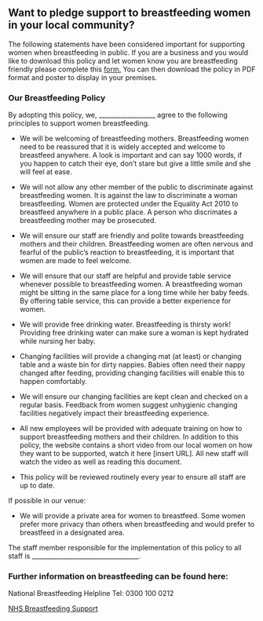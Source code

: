 ## Want to pledge support to breastfeeding women in your local community? 

The following statements have been considered important for supporting women when breastfeeding in public. If you are a business and you would like to download this policy and let women know you are breastfeeding friendly please complete this [form.](https://forms.gle/X2u2upQx652fdqgn7) You can then download the policy in PDF format and poster to display in your premises. 

### Our Breastfeeding Policy
By adopting this policy, we, __________________ agree to the following principles to support women breastfeeding. 

- We will be welcoming of  breastfeeding mothers. 
Breastfeeding women need to be reassured that it is widely accepted and welcome to breastfeed anywhere. A look is important and can say 1000 words, if you happen to catch their eye, don’t stare but give a little smile and she will feel at ease. 

- We will not allow any other member of the public to discriminate against breastfeeding women.
It is against the law to discriminate a woman breastfeeding. Women are protected under the Equality Act 2010 to breastfeed anywhere in a public place. A person who discrimates a breastfeeding mother may be prosecuted.

- We will ensure our staff are friendly and polite towards breastfeeding mothers and their children.
Breastfeeding women are often nervous and fearful of the public’s reaction to breastfeeding, it is important that women are made to feel welcome.  

- We will ensure that our staff are helpful and provide table service whenever possible to breastfeeding women.
A breastfeeding woman might be sitting in the same place for a long time while her baby feeds. By offering table service, this can provide a better experience for women.

- We will provide free drinking water. 
Breastfeeding is thirsty work! Providing free drinking water can make sure a woman is kept hydrated while nursing her baby. 

- Changing facilities will provide a changing mat (at least) or changing table and a waste bin for dirty nappies. 
Babies often need their nappy changed after feeding, providing changing facilities will enable this to happen comfortably.

- We will ensure our changing facilities are kept clean and checked on a regular basis.
Feedback from women suggest unhygienic changing facilities negatively impact their breastfeeding experience.

- All new employees will be provided with adequate training on how to support breastfeeding mothers and their children.
In addition to this policy, the website contains a short video from our local women on how they want to be supported, watch it here [insert URL]. All new staff will watch the video as well as reading this document.

- This policy will be reviewed routinely every year to ensure all staff are up to date.

If possible in our venue:

- We will provide a private area for women to breastfeed.
Some women prefer more privacy than others when breastfeeding and would prefer to breastfeed in a designated area.


The staff member responsible for the implementation of this policy to all staff is __________________________________.

### Further information on breastfeeding can be found here:

National Breastfeeding Helpline Tel: 0300 100 0212

[NHS Breastfeeding Support](https://www.nhs.uk/conditions/pregnancy-and-baby/breastfeeding-help-support/)
